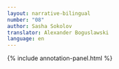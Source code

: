 ```yaml
---
layout: narrative-bilingual
number: "08"
author: Sasha Sokolov
translator: Alexander Boguslawski
language: en
---
```


{% include annotation-panel.html %}